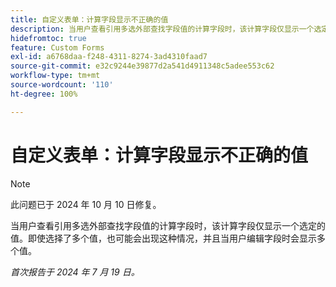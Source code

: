 ```yaml
---
title: 自定义表单：计算字段显示不正确的值
description: 当用户查看引用多选外部查找字段值的计算字段时，该计算字段仅显示一个选定的值。即使选择了多个值，也可能会出现这种情况，并且当用户编辑字段时会显示多个值。
hidefromtoc: true
feature: Custom Forms
exl-id: a6768daa-f248-4311-8274-3ad4310faad7
source-git-commit: e32c9244e39877d2a541d4911348c5adee553c62
workflow-type: tm+mt
source-wordcount: '110'
ht-degree: 100%

---
```


# 自定义表单：计算字段显示不正确的值

>[!NOTE]
>
>此问题已于 2024 年 10 月 10 日修复。

当用户查看引用多选外部查找字段值的计算字段时，该计算字段仅显示一个选定的值。即使选择了多个值，也可能会出现这种情况，并且当用户编辑字段时会显示多个值。

_首次报告于 2024 年 7 月 19 日。_
